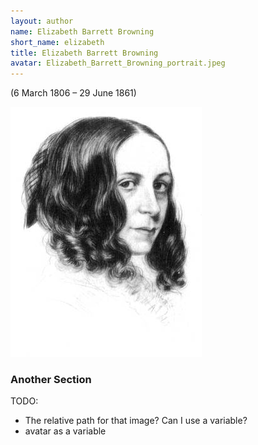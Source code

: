 ```yaml
---
layout: author
name: Elizabeth Barrett Browning
short_name: elizabeth
title: Elizabeth Barrett Browning
avatar: Elizabeth_Barrett_Browning_portrait.jpeg
---
```


<p> (6 March 1806 – 29 June 1861) </p>

![This is where the alt text goes](../assets/images/Elizabeth_Barrett_Browning_portrait.jpeg "This is where the optional image title goes")

### Another Section

TODO:

* The relative path for that image?  Can I use a variable?
* avatar as a variable

